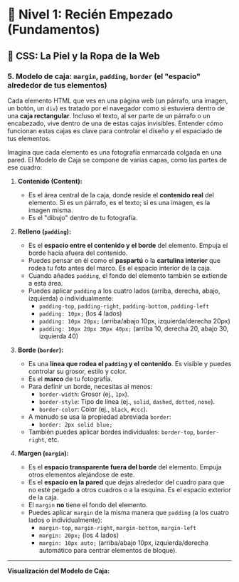 # 🚀 Nivel 1: Recién Empezado (Fundamentos)

## 🎨 CSS: La Piel y la Ropa de la Web

### 5. Modelo de caja: `margin`, `padding`, `border` (el "espacio" alrededor de tus elementos)

Cada elemento HTML que ves en una página web (un párrafo, una imagen, un botón, un `div`) es tratado por el navegador como si estuviera dentro de una **caja rectangular**. Incluso el texto, al ser parte de un párrafo o un encabezado, vive dentro de una de estas cajas invisibles. Entender cómo funcionan estas cajas es clave para controlar el diseño y el espaciado de tus elementos.

Imagina que cada elemento es una fotografía enmarcada colgada en una pared. El Modelo de Caja se compone de varias capas, como las partes de ese cuadro:

1.  **Contenido (Content):**
    * Es el área central de la caja, donde reside el **contenido real** del elemento. Si es un párrafo, es el texto; si es una imagen, es la imagen misma.
    * Es el "dibujo" dentro de tu fotografía.

2.  **Relleno (`padding`):**
    * Es el **espacio entre el contenido y el borde** del elemento. Empuja el borde hacia afuera del contenido.
    * Puedes pensar en él como el **paspartú** o la **cartulina interior** que rodea tu foto antes del marco. Es el espacio interior de la caja.
    * Cuando añades `padding`, el fondo del elemento también se extiende a esta área.
    * Puedes aplicar `padding` a los cuatro lados (arriba, derecha, abajo, izquierda) o individualmente:
        * `padding-top`, `padding-right`, `padding-bottom`, `padding-left`
        * `padding: 10px;` (los 4 lados)
        * `padding: 10px 20px;` (arriba/abajo 10px, izquierda/derecha 20px)
        * `padding: 10px 20px 30px 40px;` (arriba 10, derecha 20, abajo 30, izquierda 40)

3.  **Borde (`border`):**
    * Es una **línea que rodea el `padding` y el contenido**. Es visible y puedes controlar su grosor, estilo y color.
    * Es el **marco** de tu fotografía.
    * Para definir un borde, necesitas al menos:
        * `border-width`: Grosor (ej., `1px`).
        * `border-style`: Tipo de línea (ej., `solid`, `dashed`, `dotted`, `none`).
        * `border-color`: Color (ej., `black`, `#ccc`).
    * A menudo se usa la propiedad abreviada `border`:
        * `border: 2px solid blue;`
    * También puedes aplicar bordes individuales: `border-top`, `border-right`, etc.

4.  **Margen (`margin`):**
    * Es el **espacio transparente fuera del borde** del elemento. Empuja otros elementos alejándose de este.
    * Es el **espacio en la pared** que dejas alrededor del cuadro para que no esté pegado a otros cuadros o a la esquina. Es el espacio exterior de la caja.
    * El `margin` **no** tiene el fondo del elemento.
    * Puedes aplicar `margin` de la misma manera que `padding` (a los cuatro lados o individualmente):
        * `margin-top`, `margin-right`, `margin-bottom`, `margin-left`
        * `margin: 20px;` (los 4 lados)
        * `margin: 10px auto;` (arriba/abajo 10px, izquierda/derecha automático para centrar elementos de bloque).

---

**Visualización del Modelo de Caja:**
